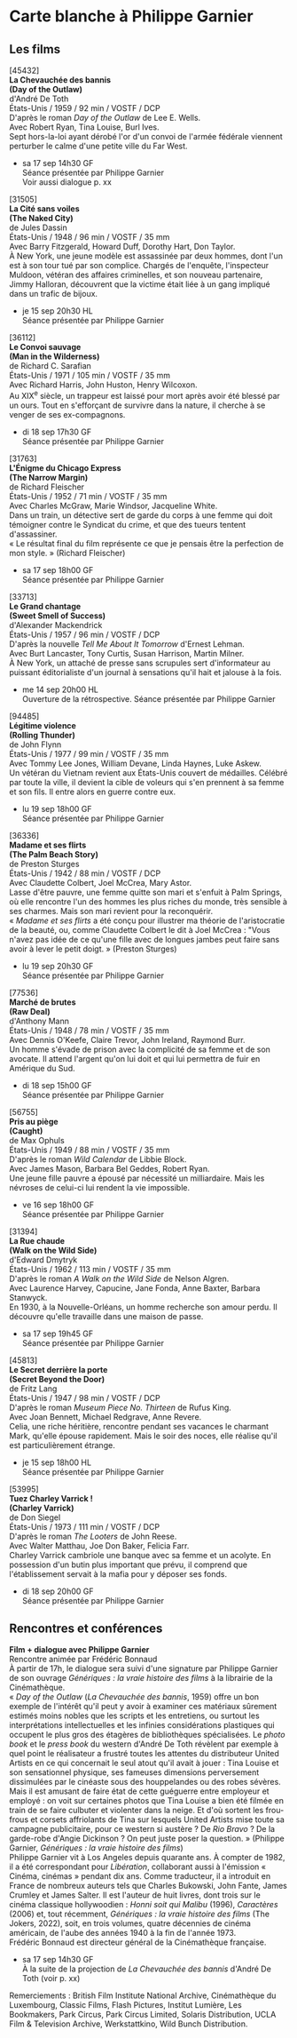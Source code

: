 # Carte blanche à Philippe Garnier

## Les films

[45432]  
**La Chevauchée des bannis**  
**(Day of the Outlaw)**  
d'André De Toth  
États-Unis / 1959 / 92 min / VOSTF / DCP  
D'après le roman _Day of the Outlaw_ de Lee E. Wells.  
Avec Robert Ryan, Tina Louise, Burl Ives.  
Sept hors-la-loi ayant dérobé l'or d'un convoi de l'armée fédérale viennent perturber le calme d'une petite ville du Far West.

- sa 17 sep 14h30 GF  
Séance présentée par Philippe Garnier  
Voir aussi dialogue p. xx

[31505]  
**La Cité sans voiles**  
**(The Naked City)**  
de Jules Dassin  
États-Unis / 1948 / 96 min / VOSTF / 35 mm  
Avec Barry Fitzgerald, Howard Duff, Dorothy Hart, Don Taylor.  
À New York, une jeune modèle est assassinée par deux hommes, dont l'un est à son tour tué par son complice. Chargés de l'enquête, l'inspecteur Muldoon, vétéran des affaires criminelles, et son nouveau partenaire, Jimmy Halloran, découvrent que la victime était liée à un gang impliqué dans un trafic de bijoux.

- je 15 sep 20h30 HL  
Séance présentée par Philippe Garnier

[36112]  
**Le Convoi sauvage**  
**(Man in the Wilderness)**  
de Richard C. Sarafian  
États-Unis / 1971 / 105 min / VOSTF / 35 mm  
Avec Richard Harris, John Huston, Henry Wilcoxon.  
Au XIX<sup>e</sup> siècle, un trappeur est laissé pour mort après avoir été blessé par un ours. Tout en s'efforçant de survivre dans la nature, il cherche à se venger de ses ex-compagnons.

- di 18 sep 17h30 GF  
Séance présentée par Philippe Garnier

[31763]  
**L'Énigme du Chicago Express**  
**(The Narrow Margin)**  
de Richard Fleischer  
États-Unis / 1952 / 71 min / VOSTF / 35 mm  
Avec Charles McGraw, Marie Windsor, Jacqueline White.  
Dans un train, un détective sert de garde du corps à une femme qui doit témoigner contre le Syndicat du crime, et que des tueurs tentent d'assassiner.  
« Le résultat final du film représente ce que je pensais être la perfection de mon style. » (Richard Fleischer)

- sa 17 sep 18h00 GF  
Séance présentée par Philippe Garnier

[33713]  
**Le Grand chantage**  
**(Sweet Smell of Success)**  
d'Alexander Mackendrick  
États-Unis / 1957 / 96 min / VOSTF / DCP  
D'après la nouvelle _Tell Me About It Tomorrow_ d'Ernest Lehman.  
Avec Burt Lancaster, Tony Curtis, Susan Harrison, Martin Milner.  
À New York, un attaché de presse sans scrupules sert d'informateur au puissant éditorialiste d'un journal à sensations qu'il hait et jalouse à la fois.

- me 14 sep 20h00 HL  
Ouverture de la rétrospective. Séance présentée par Philippe Garnier

[94485]  
**Légitime violence**  
**(Rolling Thunder)**  
de John Flynn  
États-Unis / 1977 / 99 min / VOSTF / 35 mm  
Avec Tommy Lee Jones, William Devane, Linda Haynes, Luke Askew.  
Un vétéran du Vietnam revient aux États-Unis couvert de médailles. Célébré par toute la ville, il devient la cible de voleurs qui s'en prennent à sa femme et son fils. Il entre alors en guerre contre eux.

- lu 19 sep 18h00 GF  
Séance présentée par Philippe Garnier

[36336]  
**Madame et ses flirts**  
**(The Palm Beach Story)**  
de Preston Sturges  
États-Unis / 1942 / 88 min / VOSTF / DCP  
Avec Claudette Colbert, Joel McCrea, Mary Astor.  
Lasse d'être pauvre, une femme quitte son mari et s'enfuit à Palm Springs, où elle rencontre l'un des hommes les plus riches du monde, très sensible à ses charmes. Mais son mari revient pour la reconquérir.  
« _Madame et ses flirts_ a été conçu pour illustrer ma théorie de l'aristocratie de la beauté, ou, comme Claudette Colbert le dit à Joel McCrea : "Vous n'avez pas idée de ce qu'une fille avec de longues jambes peut faire sans avoir à lever le petit doigt. » (Preston Sturges)

- lu 19 sep 20h30 GF  
Séance présentée par Philippe Garnier

[77536]  
**Marché de brutes**  
**(Raw Deal)**  
d'Anthony Mann  
États-Unis / 1948 / 78 min / VOSTF / 35 mm  
Avec Dennis O'Keefe, Claire Trevor, John Ireland, Raymond Burr.  
Un homme s'évade de prison avec la complicité de sa femme et de son avocate. Il attend l'argent qu'on lui doit et qui lui permettra de fuir en Amérique du Sud.

- di 18 sep 15h00 GF  
Séance présentée par Philippe Garnier

[56755]  
**Pris au piège**  
**(Caught)**  
de Max Ophuls  
États-Unis / 1949 / 88 min / VOSTF / 35 mm  
D'après le roman _Wild Calendar_ de Libbie Block.  
Avec James Mason, Barbara Bel Geddes, Robert Ryan.  
Une jeune fille pauvre a épousé par nécessité un milliardaire. Mais les névroses de celui-ci lui rendent la vie impossible.

- ve 16 sep 18h00 GF  
Séance présentée par Philippe Garnier

[31394]  
**La Rue chaude**  
**(Walk on the Wild Side)**  
d'Edward Dmytryk  
États-Unis / 1962 / 113 min / VOSTF / 35 mm  
D'après le roman _A Walk on the Wild Side_ de Nelson Algren.  
Avec Laurence Harvey, Capucine, Jane Fonda, Anne Baxter, Barbara Stanwyck.  
En 1930, à la Nouvelle-Orléans, un homme recherche son amour perdu. Il découvre qu'elle travaille dans une maison de passe.

- sa 17 sep 19h45 GF  
Séance présentée par Philippe Garnier

[45813]  
**Le Secret derrière la porte**  
**(Secret Beyond the Door)**  
de Fritz Lang  
États-Unis / 1947 / 98 min / VOSTF / DCP  
D'après le roman _Museum Piece No. Thirteen_ de Rufus King.  
Avec Joan Bennett, Michael Redgrave, Anne Revere.  
Celia, une riche héritière, rencontre pendant ses vacances le charmant Mark, qu'elle épouse rapidement. Mais le soir des noces, elle réalise qu'il est particulièrement étrange.

- je 15 sep 18h00 HL  
Séance présentée par Philippe Garnier

[53995]  
**Tuez Charley Varrick !**  
**(Charley Varrick)**  
de Don Siegel  
États-Unis / 1973 / 111 min / VOSTF / DCP  
D'après le roman _The Looters_ de John Reese.  
Avec Walter Matthau, Joe Don Baker, Felicia Farr.  
Charley Varrick cambriole une banque avec sa femme et un acolyte. En possession d'un butin plus important que prévu, il comprend que l'établissement servait à la mafia pour y déposer ses fonds.

- di 18 sep 20h00 GF  
Séance présentée par Philippe Garnier

## Rencontres et conférences

**Film + dialogue avec Philippe Garnier**  
Rencontre animée par Frédéric Bonnaud  
À partir de 17h, le dialogue sera suivi d'une signature par Philippe Garnier de son ouvrage _Génériques : la vraie histoire des films_ à la librairie de la Cinémathèque.  
« _Day of the Outlaw_ (_La Chevauchée des bannis_, 1959) offre un bon exemple de l'intérêt qu'il peut y avoir à examiner ces matériaux sûrement estimés moins nobles que les scripts et les entretiens, ou surtout les interprétations intellectuelles et les infinies considérations plastiques qui occupent le plus gros des étagères de bibliothèques spécialisées. Le _photo book_ et le _press book_ du western d'André De Toth révèlent par exemple à quel point le réalisateur a frustré toutes les attentes du distributeur United Artists en ce qui concernait le seul atout qu'il avait à jouer : Tina Louise et son sensationnel physique, ses fameuses dimensions perversement dissimulées par le cinéaste sous des houppelandes ou des robes sévères. Mais il est amusant de faire état de cette guéguerre entre employeur et employé : on voit sur certaines photos que Tina Louise a bien été filmée en train de se faire culbuter et violenter dans la neige. Et d'où sortent les frou-frous et corsets affriolants de Tina sur lesquels United Artists mise toute sa campagne publicitaire, pour ce western si austère ? De _Rio Bravo_ ? De la garde-robe d'Angie Dickinson ? On peut juste poser la question. » (Philippe Garnier, _Génériques : la vraie histoire des films_)  
Philippe Garnier vit à Los Angeles depuis quarante ans. À compter de 1982, il a été correspondant pour _Libération_, collaborant aussi à l'émission « Cinéma, cinémas » pendant dix ans. Comme traducteur, il a introduit en France de nombreux auteurs tels que Charles Bukowski, John Fante, James Crumley et James Salter. Il est l'auteur de huit livres, dont trois sur le cinéma classique hollywoodien : _Honni soit qui Malibu_ (1996), _Caractères_ (2006) et, tout récemment, _Génériques : la vraie histoire des films_ (The Jokers, 2022), soit, en trois volumes, quatre décennies de cinéma américain, de l'aube des années 1940 à la fin de l'année 1973.  
Frédéric Bonnaud est directeur général de la Cinémathèque française.

- sa 17 sep 14h30 GF  
À la suite de la projection de _La Chevauchée des bannis_ d'André De Toth (voir p. xx)

Remerciements : British Film Institute National Archive, Cinémathèque du Luxembourg, Classic Films, Flash Pictures, Institut Lumière, Les Bookmakers, Park Circus, Park Circus Limited, Solaris Distribution, UCLA Film & Television Archive, Werkstattkino, Wild Bunch Distribution.